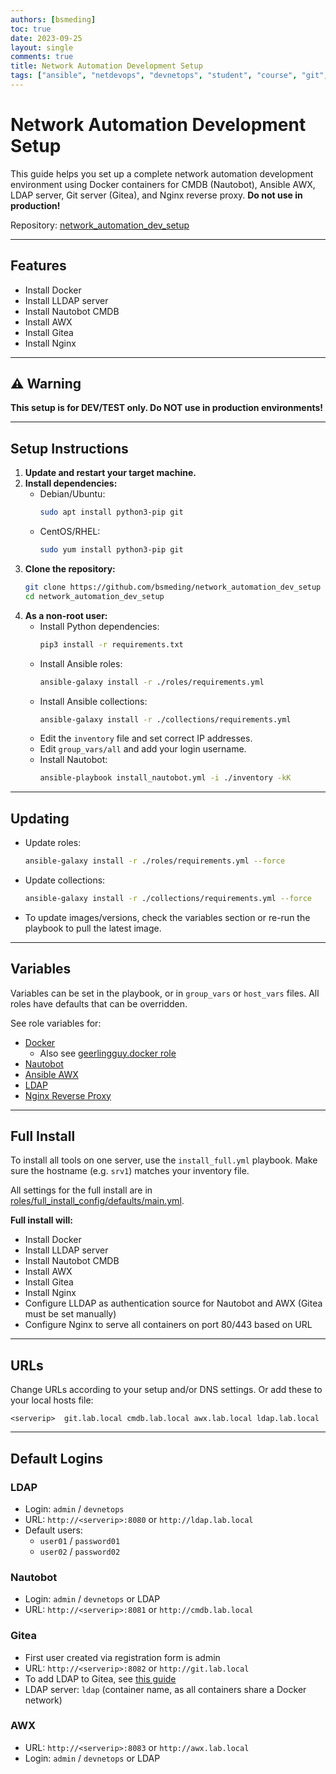 ```yaml
---
authors: [bsmeding]
toc: true
date: 2023-09-25
layout: single
comments: true
title: Network Automation Development Setup
tags: ["ansible", "netdevops", "devnetops", "student", "course", "git", "gitea", "nginx", "awx", "lldap", "docker"]
---
```


# Network Automation Development Setup

This guide helps you set up a complete network automation development environment using Docker containers for CMDB (Nautobot), Ansible AWX, LDAP server, Git server (Gitea), and Nginx reverse proxy. **Do not use in production!**

Repository: [network_automation_dev_setup](https://github.com/bsmeding/network_automation_dev_setup)

---

## Features
- Install Docker
- Install LLDAP server
- Install Nautobot CMDB
- Install AWX
- Install Gitea
- Install Nginx

---

## ⚠️ Warning
**This setup is for DEV/TEST only. Do NOT use in production environments!**

---

## Setup Instructions

1. **Update and restart your target machine.**
2. **Install dependencies:**
   - Debian/Ubuntu:
     ```bash
     sudo apt install python3-pip git
     ```
   - CentOS/RHEL:
     ```bash
     sudo yum install python3-pip git
     ```
3. **Clone the repository:**
   ```bash
   git clone https://github.com/bsmeding/network_automation_dev_setup
   cd network_automation_dev_setup
   ```
4. **As a non-root user:**
   - Install Python dependencies:
     ```bash
     pip3 install -r requirements.txt
     ```
   - Install Ansible roles:
     ```bash
     ansible-galaxy install -r ./roles/requirements.yml
     ```
   - Install Ansible collections:
     ```bash
     ansible-galaxy install -r ./collections/requirements.yml
     ```
   - Edit the `inventory` file and set correct IP addresses.
   - Edit `group_vars/all` and add your login username.
   - Install Nautobot:
     ```bash
     ansible-playbook install_nautobot.yml -i ./inventory -kK
     ```

---

## Updating
- Update roles:
  ```bash
  ansible-galaxy install -r ./roles/requirements.yml --force
  ```
- Update collections:
  ```bash
  ansible-galaxy install -r ./collections/requirements.yml --force
  ```
- To update images/versions, check the variables section or re-run the playbook to pull the latest image.

---

## Variables
Variables can be set in the playbook, or in `group_vars` or `host_vars` files. All roles have defaults that can be overridden.

See role variables for:
- [Docker](https://github.com/bsmeding/ansible_role_docker/blob/main/defaults/main.yml)
  - Also see [geerlingguy.docker role](https://github.com/geerlingguy/ansible-role-docker/blob/master/defaults/main.yml)
- [Nautobot](https://github.com/bsmeding/ansible_role_nautobot_docker/blob/1.1.0/defaults/main.yml)
- [Ansible AWX](https://github.com/bsmeding/ansible_role_awx_docker/blob/1.1.0/defaults/main.yml)
- [LDAP](https://github.com/bsmeding/ansible_role_lldap_docker)
- [Nginx Reverse Proxy](https://github.com/bsmeding/ansible_role_nginx_docker/blob/main/defaults/main.yml)

---

## Full Install
To install all tools on one server, use the `install_full.yml` playbook. Make sure the hostname (e.g. `srv1`) matches your inventory file.

All settings for the full install are in [roles/full_install_config/defaults/main.yml](roles/full_install_config/defaults/main.yml).

**Full install will:**
- Install Docker
- Install LLDAP server
- Install Nautobot CMDB
- Install AWX
- Install Gitea
- Install Nginx
- Configure LLDAP as authentication source for Nautobot and AWX (Gitea must be set manually)
- Configure Nginx to serve all containers on port 80/443 based on URL

---

## URLs
Change URLs according to your setup and/or DNS settings. Or add these to your local hosts file:
```
<serverip>  git.lab.local cmdb.lab.local awx.lab.local ldap.lab.local
```

---

## Default Logins

### LDAP
- Login: `admin` / `devnetops`
- URL: `http://<serverip>:8080` or `http://ldap.lab.local`
- Default users:
  - `user01` / `password01`
  - `user02` / `password02`

### Nautobot
- Login: `admin` / `devnetops` or LDAP
- URL: `http://<serverip>:8081` or `http://cmdb.lab.local`

### Gitea
- First user created via registration form is admin
- URL: `http://<serverip>:8082` or `http://git.lab.local`
- To add LDAP to Gitea, see [this guide](https://github.com/nitnelave/lldap/blob/main/example_configs/gitea.md)
- LDAP server: `ldap` (container name, as all containers share a Docker network)

### AWX
- URL: `http://<serverip>:8083` or `http://awx.lab.local`
- Login: `admin` / `devnetops` or LDAP 